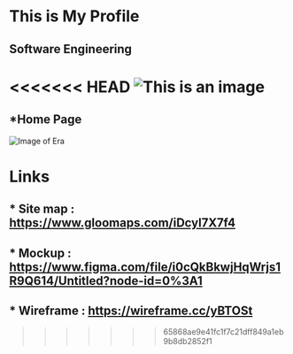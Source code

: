 # This is My Profile

## Software Engineering
<<<<<<< HEAD
![This is an image](assests/images/Headpicture.jpg)
=======
## *Home Page
![Image of Era](assests/images/Homepage.png)

# Links

## * Site map : https://www.gloomaps.com/iDcyl7X7f4
## * Mockup : https://www.figma.com/file/i0cQkBkwjHqWrjs1R9Q614/Untitled?node-id=0%3A1
## * Wireframe : https://wireframe.cc/yBTOSt
>>>>>>> 65868ae9e41fc1f7c21dff849a1eb9b8db2852f1

